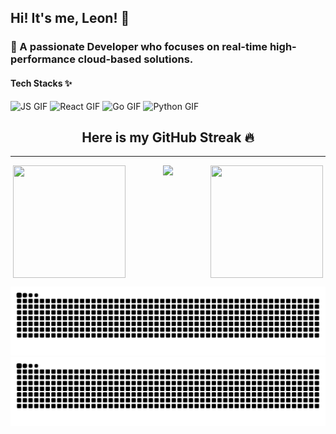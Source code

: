 ## Hi! It's me, Leon! 🦁

### 🌻 A passionate Developer who focuses on real-time high-performance cloud-based solutions.

#### Tech Stacks ✨

<p align="start">
  <img src="https://media4.giphy.com/media/v1.Y2lkPTc5MGI3NjExZ3g0NjlpNzB3aTVxeWVkam5kNzdvb21sZTI3N3liMWY0bXVtdDJmNSZlcD12MV9pbnRlcm5hbF9naWZfYnlfaWQmY3Q9cw/ln7z2eWriiQAllfVcn/giphy.gif" width="50" height="50" alt="JS GIF">
  <img src="https://media3.giphy.com/media/v1.Y2lkPTc5MGI3NjExcDNxdDJ2Zmk1ZjM1aWJpbXp6dHJvZTQyejlrNjhkb3ZpZjl3M2kwYSZlcD12MV9pbnRlcm5hbF9naWZfYnlfaWQmY3Q9cw/eNAsjO55tPbgaor7ma/giphy.gif" width="50" height="50" alt="React GIF">
  <img src="https://media2.giphy.com/media/v1.Y2lkPTc5MGI3NjExZDZvNHM2cm83N2x0NDloY2szcDAzNnd0eXZyYXBhc2NoNTNqa3N6OCZlcD12MV9pbnRlcm5hbF9naWZfYnlfaWQmY3Q9cw/PhTSmzCqkliqIJ9ZtZ/giphy.gif" width="50" height="50" alt="Go GIF">
  <img src="https://media1.giphy.com/media/v1.Y2lkPTc5MGI3NjExMjRmbjB2cTN5enZ3dm5jZDdiZTl3OGhtNDVsY2V0d3VxMGQ2cGd6dSZlcD12MV9pbnRlcm5hbF9naWZfYnlfaWQmY3Q9cw/LMt9638dO8dftAjtco/giphy.gif" width="50" height="50" alt="Python GIF">
</p>

<div align="center">
  <h2> Here is my GitHub Streak 🔥</h2><hr>
  
  <div style="display: flex; justify-content: center; align-items: center; gap: 60px; flex-wrap: wrap; width: 100%;">
    <img src="https://media4.giphy.com/media/v1.Y2lkPTc5MGI3NjExY2NkaWYxYjFpYTJkZ3NyZHkyb3E5b29kcmRjZHhzaXdmazdoOGJ1ZiZlcD12MV9pbnRlcm5hbF9naWZfYnlfaWQmY3Q9Zw/tHIRLHtNwxpjIFqPdV/giphy.gif" height="180em" width="180px"/>
    <img src="https://streak-stats.demolab.com?user=Leon-Paing&theme=tokyonight&hide_border=true" height="180em"/>
    <img src="https://media4.giphy.com/media/v1.Y2lkPTc5MGI3NjExY2NkaWYxYjFpYTJkZ3NyZHkyb3E5b29kcmRjZHhzaXdmazdoOGJ1ZiZlcD12MV9pbnRlcm5hbF9naWZfYnlfaWQmY3Q9Zw/tHIRLHtNwxpjIFqPdV/giphy.gif" height="180em" width="180px"/>
  </div>
</div>

<p align="start">
  <img src="https://raw.githubusercontent.com/Leon-Paing/Leon-Paing/output/github-contribution-grid-snake.svg#gh-light-mode-only" alt="GitHub Snake Light">
  <img src="https://raw.githubusercontent.com/Leon-Paing/Leon-Paing/output/github-contribution-grid-snake-dark.svg#gh-dark-mode-only" alt="GitHub Snake Dark">
</p>
